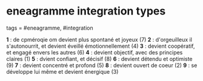 # eneagramme integration types
tags = #eneagramme, #integration

**1** : de cpméroqie om devient plus spontané et joyeux (7)
**2** : d'orgeuilleux il s'autonourrit, et devient éveillé émotionnellement (4)
**3** : devient coopératif, et engagé envers les autres (6)
**4** : devient objectif, avec des principes claires (1)
**5** : dvient confiant, et décisif (8)
**6** : devient détendu et optimiste (9)
**7** : devient concentré et profond (5)
**8** : devient ouvert de coeur (2)
**9** : se développe lui même et devient énergique (3)